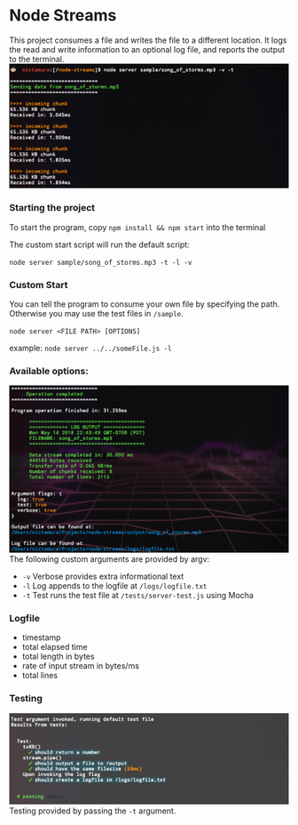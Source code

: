 # Node Streams
This project consumes a file and writes the file to a different location. It logs the read and write information to an optional log file, and reports the output to the terminal.
![screen](https://raw.githubusercontent.com/nTamura/node-streams/master/img/screen1.png)

### Starting the project
To start the program, copy `npm install && npm start` into the terminal

The custom start script will run the default script:

`node server sample/song_of_storms.mp3 -t -l -v`

### Custom Start
You can tell the program to consume your own file by specifying the path. Otherwise you may use the test files in `/sample`.

`node server <FILE PATH> [OPTIONS]`

example: `node server ../../someFile.js -l`

### Available options:
![screen](https://raw.githubusercontent.com/nTamura/node-streams/master/img/screen2.png)
The following custom arguments are provided by argv:
- `-v` Verbose provides extra informational text
- `-l` Log appends to the logfile at `/logs/logfile.txt`
- `-t` Test runs the test file at `/tests/server-test.js` using Mocha

### Logfile
- timestamp
- total elapsed time
- total length in bytes
- rate of input stream in bytes/ms
- total lines

### Testing
![screen](https://raw.githubusercontent.com/nTamura/node-streams/master/img/screen3.png)
Testing provided by passing the `-t` argument.
